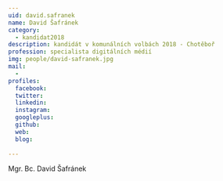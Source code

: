```yaml
---
uid: david.safranek
name: David Šafránek
category:
  - kandidat2018
description: kandidát v komunálních volbách 2018 - Chotěboř
profession: specialista digitálních médií
img: people/david-safranek.jpg
mail:
  - 
profiles:
  facebook: 
  twitter: 
  linkedin: 
  instagram: 
  googleplus: 
  github: 
  web: 
  blog: 
  
---
```


Mgr. Bc. David Šafránek
